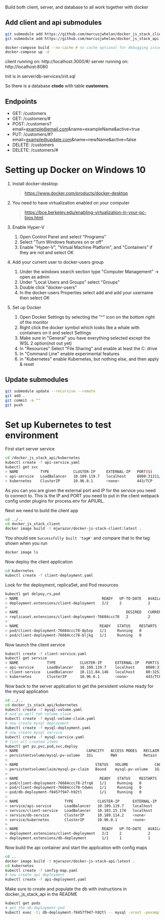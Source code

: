 Build both client, server, and database to all work together with docker

## Add client and api submodules
```bash
git submodule add https://github.com/marcusjwhelan/docker_js_stack_client.git
git submodule add https://github.com/marcusjwhelan/docker_js_stack_api.git   
```


```bash
docker-compose build --no-cache # no cache optional for debugging issues
docker-compose up -d
```

client running on: http://localhost:3000/#/
server running on: http://localhost:8080

Init is in server/db-services/init.sql

So there is a database **ctodo** with table **customers**.

## Endpoints

* GET: /customers
* GET: /customers/#
* POST: /customers?email=example@email.com&name=exampleName&active=true
* PUT: /customers/#?email=example@update.com&name=newName&active=false
* DELETE: /customers
* DELETE: /customers/#


# Setting up Docker on Windows 10

1. Install docker-desktop
    > https://www.docker.com/products/docker-desktop

2. You need to have virtualization enabled on your computer
    > https://bce.berkeley.edu/enabling-virtualization-in-your-pc-bios.html

3. Enable Hyper-V 
    1. Open Control Panel and select "Programs"
    2. Select "Turn Windows features on or off"
    3. Enable "Hyper-V", "Virtual Machine Platform", and "Containers" if they are not and select OK

4. Add your current user to docker-users group
    1. Under the windows search section type "Computer Management" -> open as admin
    2. Under "Local Users and Groups" select "Groups"
    3. Double click "docker-users"
    3. In the docker-users Properties select add and add your username then select OK

5. Set up Docker
    1. Open Docker Settings by selecting the "^" icon on the bottom right of the monitor
    2. Right click the docker symbol which looks like a whale with containers on it and select Settings
    3. Make sure in "General" you have everything selected except the WSL 2 option(not out yet)
    4. In "Resources" Select "File Sharing" and enable at least the C: drive
    5. In "Command Line" enable experimental features
    6. in "Kubernetes" enable Kubernetes, but nothing else, and then apply & reset

## Update submodules
```bash
git submodule update --recursive --remote
git add .
git commit -m ""
git push
```


# Set up Kubernetes to test environment
First start server service
```bash
cd /docker_js_stack_api/kubernetes
kubectl create -f api-service.yaml
kubectl get svc
> NAME          TYPE           CLUSTER-IP     EXTERNAL-IP   PORT(S)          AGE
> api-service   LoadBalancer   10.109.119.7   localhost     8080:31211/TCP   10s
> kubernetes    ClusterIP      10.96.0.1      <none>        443/TCP          10d
```
As you can you are given the external port and IP for the service you need to connect to.
This is the IP and PORT you need to put in the client webpack config under plugins for process.env for APIURL.

Next we need to build the client app
```bash
cd ../..
cd docker_js_stack_client
docker image build -t mjwrazor/docker-js-stack-client:latest .
```
You should see `Successfully built 'tag#'` and compare that to the tag shown when you run
```bash
docker image ls
```

Now deploy the client application
```bash
cd kubernetes
kubectl create -f client-deployment.yaml
```
Look for the deployment, replicaSet, and Pod resources
```bash
kubectl get delpoy,rs,pod
> NAME                                      READY   UP-TO-DATE   AVAILABLE   AGE
> deployment.extensions/client-deployment   2/2     2            2           64s
>
> NAME                                                 DESIRED   CURRENT   READY   AGE
> replicaset.extensions/client-deployment-76684ccc78   2         2         2       64s
>
> NAME                                     READY   STATUS    RESTARTS   AGE
> pod/client-deployment-76684ccc78-8p5zp   1/1     Running   0          63s
> pod/client-deployment-76684ccc78-bljkg   1/1     Running   0          63s
```
Now launch the client service
```bash
kubectl create -f client-service.yaml
kubectl get service
> NAME             TYPE           CLUSTER-IP      EXTERNAL-IP   PORT(S)          AGE
> api-service      LoadBalancer   10.109.119.7    localhost     8080:31211/TCP   27m
> client-service   LoadBalancer   10.111.84.146   localhost     80:32539/TCP     5s
> kubernetes       ClusterIP      10.96.0.1       <none>        443/TCP          10d
```
Now back to the server application to get the persistent volume ready for the mysql application
```bash
cd ../..
cd docker_js_stack_api/kubernetes
kubectl create -f mysql-volume.yaml
# and as well teh volume claim
kubectl create -f mysql-volume-claim.yaml
# now create mysql deployment
kubectl create -f mysql-deployment.yaml
# now create mysql service
kubectl create -f mysql-service.yaml
# list all created items
kubectl get pv,pvc,pod,svc,deploy
> NAME                               CAPACITY   ACCESS MODES   RECLAIM POLICY   STATUS   CLAIM                    STORAGECLASS   REASON   AGE
> persistentvolume/mysql-pv-volume   1Gi        RWX            Retain           Bound    default/mysql-pv-claim   manual                  17m
>
> NAME                                   STATUS   VOLUME            CAPACITY   ACCESS MODES   STORAGECLASS   AGE
> persistentvolumeclaim/mysql-pv-claim   Bound    mysql-pv-volume   1Gi        RWX            manual         15m
>
> NAME                                     READY   STATUS    RESTARTS   AGE
> pod/client-deployment-76684ccc78-2frq6   1/1     Running   0          27m
> pod/client-deployment-76684ccc78-tdwms   1/1     Running   0          27m
> pod/db-deployment-f8457f947-h92tl        1/1     Running   0          3m36s
>
> NAME                     TYPE           CLUSTER-IP      EXTERNAL-IP   PORT(S)          AGE
> service/api-service      LoadBalancer   10.109.119.7    localhost     8080:31211/TCP   73m
> service/client-service   LoadBalancer   10.103.15.174   localhost     80:30399/TCP     25m
> service/db-service       ClusterIP      10.109.114.2    <none>        3306/TCP         5s
> service/kubernetes       ClusterIP      10.96.0.1       <none>        443/TCP          10d
>
> NAME                                      READY   UP-TO-DATE   AVAILABLE   AGE
> deployment.extensions/client-deployment   2/2     2            2           27m
> deployment.extensions/db-deployment       1/1     1            1           3m36s
```
Now build the api container and start the application with config maps
```bash
cd ..
docker image build -t mjwrazor/docker-js-stack-api:latest .
cd kubernetes
kubectl create -f config-map.yaml
# now create api deployment
kubectl create -f api-deployment.yaml
```

Make sure to create and populate the db with instructions in docker_js_stack_api in the README
```bash
kubectl get pods
# get the db-deployment pod
kubectl exec -ti db-deployment-f8457f947-h92tl -- mysql -uroot -pexample